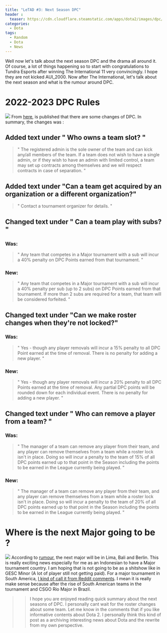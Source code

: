 ```yaml
---
title: "LeTAD #3: Next Season DPC"
header :
  teaser: https://cdn.cloudflare.steamstatic.com/apps/dota2/images/dpc/social_generic.jpg
categories:
  - Dota
tags:
  - Random
  - Dota
  - News
---
```


Well now let's talk about the next season DPC and the drama all around it. Of course, a lot of things happening so to start with congratulations to Tundra Esports after winning The International 11 very convincingly. I hope they are not kicked AUI_2000. Now after The International, let's talk about the next season and what is the rumour around DPC.

# 2022-2023 DPC Rules
![](https://cdn.cloudflare.steamstatic.com/apps/dota2/images/dpc/social_generic.jpg)
From [here](https://www.dota2.com/esports/ti11/about), is published that there are some changes of DPC. In summary, the changes was :

## Added text under " Who owns a team slot? "

>  " The registered admin is the sole owner of the team and can kick any/all members of the team. If a team does not wish to have a single admin, or if they wish to have an admin with limited control, a team may set up contracts among themselves and we will respect contracts in case of separation. "

## Added text under "Can a team get acquired by an organization or a different organization?"

> " Contact a tournament organizer for details. "

## Changed text under " Can a team play with subs? "

### Was:

> " Any team that competes in a Major tournament with a sub will incur a 40% penalty on DPC Points earned from that tournament. "

### New:

> " Any team that competes in a Major tournament with a sub will incur a 40% penalty per sub (up to 2 subs) on DPC Points earned from that tournament. If more than 2 subs are required for a team, that team will be considered forfeited. "

## Changed text under "Can we make roster changes when they're not locked?"

### Was:

> " Yes - though any player removals will incur a 15% penalty to all DPC Point earned at the time of removal. There is no penalty for adding a new player. "

### New:

> " Yes - though any player removals will incur a 20% penalty to all DPC Points earned at the time of removal. Any partial DPC points will be rounded down for each individual event. There is no penalty for adding a new player. "

## Changed text under " Who can remove a player from a team? "

### Was:

> " The manager of a team can remove any player from their team, and any player can remove themselves from a team while a roster lock isn't in place. Doing so will incur a penalty to the team of 15% of all DPC points earned up to that point in the Season including the points to be earned in the League currently being played. "

### New:

> " The manager of a team can remove any player from their team, and any player can remove themselves from a team while a roster lock isn't in place. Doing so will incur a penalty to the team of 20% of all DPC points earned up to that point in the Season including the points to be earned in the League currently being played. "

# Where is the next Major going to be ?
![](https://liquipedia.net/commons/images/4/42/Dota_Major_Championships_Announcement.jpg)
According to [rumour](https://escorenews.com/en/dota-2/news/40268-sources-first-dota-2-major-of-next-season-will-be-held-in-lima-peru), the next major will be in Lima, Bali and Berlin. This is really exciting news especially for me as an Indonesian to have a Major tournament country. I am hoping that is not going to be as a shitshow like in GESC Minor (A lot of player still not getting paid). For a major tournament in South America, [I kind of call it from Reddit comments](https://www.reddit.com/r/DotA2/comments/xxrnjz/comment/irdrrg6/?utm_source=share&utm_medium=web2x&context=3). I mean it is really make sense because after the rise of South American teams in the tournament and CSGO Rio Major in Brazil.

>> I hope you are enjoyed reading quick summary about the next seasons of DPC. I personally cant wait for the roster changes about some team. Let me know in the comments that if you like informative contents about Dota 2. I personally think this kind of post as a archiving interesting news about Dota and the rewrite from my own perspective.